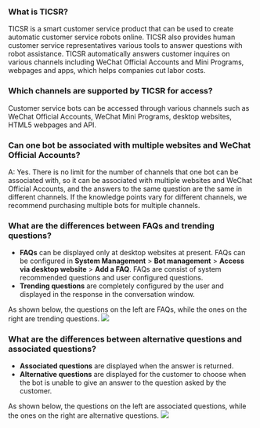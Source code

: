 ﻿### What is TICSR?

TICSR is a smart customer service product that can be used to create automatic customer service robots online. TICSR also provides human customer service representatives various tools to answer questions with robot assistance.
TICSR automatically answers customer inquires on various channels including WeChat Official Accounts and Mini Programs, webpages and apps, which helps companies cut labor costs.

### Which channels are supported by TICSR for access?

Customer service bots can be accessed through various channels such as WeChat Official Accounts, WeChat Mini Programs, desktop websites, HTML5 webpages and API.

### Can one bot be associated with multiple websites and WeChat Official Accounts?

A: Yes. There is no limit for the number of channels that one bot can be associated with, so it can be associated with multiple websites and WeChat Official Accounts, and the answers to the same question are the same in different channels. If the knowledge points vary for different channels, we recommend purchasing multiple bots for multiple channels.

### What are the differences between FAQs and trending questions?

- **FAQs** can be displayed only at desktop websites at present. FAQs can be configured in **System Management** > **Bot management** > **Access via desktop website** > **Add a FAQ**. FAQs are consist of system recommended questions and user configured questions.
- **Trending questions** are completely configured by the user and displayed in the response in the conversation window.

As shown below, the questions on the left are FAQs, while the ones on the right are trending questions.
![](https://main.qcloudimg.com/raw/1c5c0412d6165fa853504f4e667f2a2f.png)

### What are the differences between alternative questions and associated questions?

- **Associated questions** are displayed when the answer is returned.
- **Alternative questions** are displayed for the customer to choose when the bot is unable to give an answer to the question asked by the customer.

As shown below, the questions on the left are associated questions, while the ones on the right are alternative questions.
![](https://main.qcloudimg.com/raw/6b54e2f031df1c6b3b0a4b517ad74639.png)
